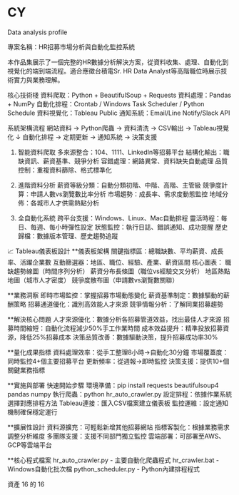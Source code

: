 # CY
 Data analysis profile

專案名稱：HR招募市場分析與自動化監控系統

本作品集展示了一個完整的HR數據分析解決方案，從資料收集、處理、自動化到視覺化的端到端流程。適合應徵台積電Sr. HR Data Analyst等高階職位時展示技術實力與業務理解。

核心技術棧
資料爬取：Python + BeautifulSoup + Requests
資料處理：Pandas + NumPy
自動化排程：Crontab / Windows Task Scheduler / Python Schedule
資料視覺化：Tableau Public
通知系統：Email/Line Notify/Slack API

系統架構流程
網站資料 → Python爬蟲 → 資料清洗 → CSV輸出 → Tableau視覺化
    ↓
自動化排程 → 定期更新 → 通知系統 → 決策支援

1. 智能資料爬取
多來源整合：104、1111、LinkedIn等招募平台
結構化輸出：職缺資訊、薪資基準、競爭分析
容錯處理：網路異常、資料缺失自動處理
品質控制：重複資料篩除、格式標準化

2. 進階資料分析
薪資等級分類：自動分類初階、中階、高階、主管級
競爭度計算：申請人數vs瀏覽數比率分析
市場趨勢：成長率、需求度動態監控
地域分佈：各城市人才供需熱點分析

3. 全自動化系統
跨平台支援：Windows、Linux、Mac自動排程
靈活時程：每日、每週、每小時彈性設定
狀態監控：執行日誌、錯誤通知、成功提醒
歷史歸檔：數據版本管理、歷史趨勢追蹤

📈 Tableau儀表板設計
**儀表板架構
關鍵指標區：總職缺數、平均薪資、成長率、活躍企業數
互動篩選器：地區、職位、經驗、產業、薪資區間
核心圖表：
職缺趨勢線圖（時間序列分析）
薪資分布長條圖（職位vs經驗交叉分析）
地區熱點地圖（城市人才密度）
競爭度散布圖（申請數vs瀏覽數關聯）

**業務洞察
即時市場監控：掌握招募市場動態變化
薪資基準制定：數據驅動的薪酬策略
招募通道優化：識別高效能人才來源
競爭情報分析：了解同業招募趨勢


**解決核心問題
人才來源優化：數據分析各招募管道效益，找出最佳人才來源
招募時間縮短：自動化流程減少50%手工作業時間
成本效益提升：精準投放招募資源，降低25%招募成本
決策品質改善：數據驅動決策，提升招募成功率30%

**量化成果指標
資料處理效率：從手工整理8小時→自動化30分鐘
市場覆蓋度：同時監控4+個主要招募平台
更新頻率：從週報→即時監控
決策支援：提供10+個關鍵業務指標

**實施與部署
快速開始步驟
環境準備：pip install requests beautifulsoup4 pandas numpy
執行爬蟲：python hr_auto_crawler.py
設定排程：依據作業系統選擇對應排程方法
Tableau連接：匯入CSV檔案建立儀表板
監控運維：設定通知機制確保穩定運行

**擴展性設計
資料源擴充：可輕鬆新增其他招募網站
指標客製化：根據業務需求調整分析維度
多團隊支援：支援不同部門獨立監控
雲端部署：可部署至AWS、GCP等雲端平台

**核心程式檔案
hr_auto_crawler.py - 主要自動化爬蟲程式
hr_crawler.bat - Windows自動化批次檔
python_scheduler.py - Python內建排程程式


資產 16 的 16

 
